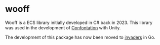 # wooff

Wooff is a ECS library initially developed in C# back in 2023. This library was used in the development of [Confontation](https://github.com/jejikeh/Confrontation.git) with Unity.

The development of this package has now been moved to [invaders](https://github.com/jejikeh/invaders) in Go.